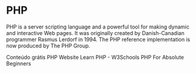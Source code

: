 # PHP

PHP is a server scripting language and a powerful tool for making dynamic and interactive Web pages. It was originally created by Danish-Canadian programmer Rasmus Lerdorf in 1994. The PHP reference implementation is now produced by The PHP Group.

<ResourceGroupTitle>Conteúdo grátis</ResourceGroupTitle>
<BadgeLink colorScheme='blue' badgeText='Site oficial' href='https://php.org/'>PHP Website</BadgeLink>
<BadgeLink colorScheme='yellow' badgeText='Leia' href='https://www.w3schools.com/php/'>Learn PHP - W3Schools</BadgeLink>
<BadgeLink badgeText='Watch' href='https://www.youtube.com/watch?v=2eebptXfEvw'>PHP For Absolute Beginners</BadgeLink>

